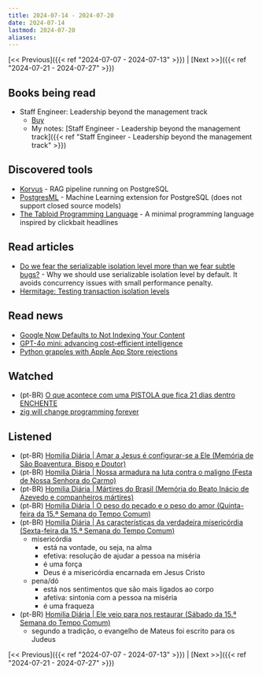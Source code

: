 ```yaml
---
title: 2024-07-14 - 2024-07-20
date: 2024-07-14
lastmod: 2024-07-20
aliases:
---
```


[<< Previous]({{< ref "2024-07-07 - 2024-07-13" >}}) | [Next >>]({{< ref "2024-07-21 - 2024-07-27" >}})

## Books being read
- Staff Engineer: Leadership beyond the management track
	- [Buy](https://staffeng.com/book)
	- My notes: [Staff Engineer - Leadership beyond the management track]({{< ref "Staff Engineer - Leadership beyond the management track" >}})

## Discovered tools
- [Korvus](https://github.com/postgresml/korvus) - RAG pipeline running on PostgreSQL
- [PostgresML](https://github.com/postgresml/postgresml) - Machine Learning extension for PostgreSQL (does not support closed source models)
- [The Tabloid Programming Language](https://github.com/thesephist/tabloid) - A minimal programming language inspired by clickbait headlines

## Read articles
- [Do we fear the serializable isolation level more than we fear subtle bugs?](https://blog.ydb.tech/do-we-fear-the-serializable-isolation-level-more-than-we-fear-subtle-bugs-5a025401b609) -
 Why we should use serializable isolation level by default. It avoids concurrency issues with small performance penalty.
- [Hermitage: Testing transaction isolation levels](https://github.com/ept/hermitage)

## Read news
- [Google Now Defaults to Not Indexing Your Content](https://www.vincentschmalbach.com/google-now-defaults-to-not-indexing-your-content/)
- [GPT-4o mini: advancing cost-efficient intelligence](https://openai.com/index/gpt-4o-mini-advancing-cost-efficient-intelligence/)
- [Python grapples with Apple App Store rejections](https://lwn.net/Articles/979671/)

## Watched
- (pt-BR) [O que acontece com uma PISTOLA que fica 21 dias dentro ENCHENTE](https://www.youtube.com/watch?v=Wu0uU0fHwYU)
- [zig will change programming forever](https://www.youtube.com/watch?v=pnnx1bkFXng)

## Listened
- (pt-BR) [Homilia Diária | Amar a Jesus é configurar-se a Ele (Memória de São Boaventura, Bispo e Doutor)](https://www.youtube.com/watch?v=21n8ClXfrQQ)
- (pt-BR) [Homilia Diária | Nossa armadura na luta contra o maligno (Festa de Nossa Senhora do Carmo)](https://www.youtube.com/watch?v=HwUUHTJE_jI)
- (pt-BR) [Homilia Diária | Mártires do Brasil (Memória do Beato Inácio de Azevedo e companheiros mártires)](https://www.youtube.com/watch?v=gDXknVPw4cg)
- (pt-BR) [Homilia Diária | O peso do pecado e o peso do amor (Quinta-feira da 15.ª Semana do Tempo Comum)](https://www.youtube.com/watch?v=5ZrEMaCqevc)
- (pt-BR) [Homilia Diária | As características da verdadeira misericórdia (Sexta-feira da 15.ª Semana do Tempo Comum)](https://www.youtube.com/watch?v=1VP1GQ4sY0k)
    * misericórdia
        * está na vontade, ou seja, na alma
        * efetiva: resolução de ajudar a pessoa na miséria
        * é uma força
        * Deus é a misericórdia encarnada em Jesus Cristo
    * pena/dó
        * está nos sentimentos que são mais ligados ao corpo
        * afetiva: sintonia com a pessoa na miséria
        * é uma fraqueza
- (pt-BR) [Homilia Diária | Ele veio para nos restaurar (Sábado da 15.ª Semana do Tempo Comum)](https://www.youtube.com/watch?v=5dVTpc6zXg0)
    * segundo a tradição, o evangelho de Mateus foi escrito para os Judeus

[<< Previous]({{< ref "2024-07-07 - 2024-07-13" >}}) | [Next >>]({{< ref "2024-07-21 - 2024-07-27" >}})
